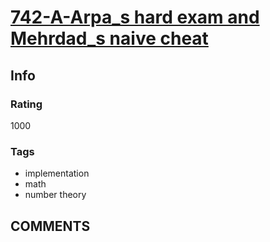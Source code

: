 # [742-A-Arpa_s hard exam and Mehrdad_s naive cheat](https://codeforces.com/problemset/problem/742/A)

## Info

### Rating

1000

### Tags

- implementation
- math
- number theory

## __COMMENTS__

> 
